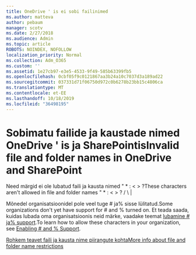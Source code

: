 ```yaml
---
title: OneDrive ' is ei sobi failinimed
ms.author: matteva
author: pebaum
manager: scotv
ms.date: 2/27/2018
ms.audience: Admin
ms.topic: article
ROBOTS: NOINDEX, NOFOLLOW
localization_priority: Normal
ms.collection: Adm_O365
ms.custom: ''
ms.assetid: 1e27cb97-e3e5-4533-9f49-585b63399fb5
ms.openlocfilehash: 0cbf05f9c0121867aa3b24a10c7037d3a189ad22
ms.sourcegitcommit: 037331d71f06750d972c0b6278b23bb15c4806ca
ms.translationtype: MT
ms.contentlocale: et-EE
ms.lasthandoff: 10/18/2019
ms.locfileid: "36498195"
---
```

# <a name="invalid-file-and-folder-names-in-onedrive-and-sharepoint"></a><span data-ttu-id="5daba-102">Sobimatu failide ja kaustade nimed OneDrive ' is ja SharePointis</span><span class="sxs-lookup"><span data-stu-id="5daba-102">Invalid file and folder names in OneDrive and SharePoint</span></span>

<span data-ttu-id="5daba-103">Need märgid ei ole lubatud faili ja kausta nimed " \* : \< \> ?</span><span class="sxs-lookup"><span data-stu-id="5daba-103">These characters aren't allowed in file and folder names " \* : \< \> ?</span></span> <span data-ttu-id="5daba-104">/ \ |</span><span class="sxs-lookup"><span data-stu-id="5daba-104"></span></span> 
  
<span data-ttu-id="5daba-105">Mõnedel organisatsioonidel pole veel tuge # ja% sisse lülitatud.</span><span class="sxs-lookup"><span data-stu-id="5daba-105">Some organizations don't yet have support for # and % turned on.</span></span> <span data-ttu-id="5daba-106">Et teada saada, kuidas lubada oma organisatsioonis neid märke, vaadake teemat [lubamine # ja% support](https://go.microsoft.com/fwlink/?linkid=862611).</span><span class="sxs-lookup"><span data-stu-id="5daba-106">To learn how to allow these characters in your organization, see [Enabling # and % Support](https://go.microsoft.com/fwlink/?linkid=862611).</span></span> 
  
[<span data-ttu-id="5daba-107">Rohkem teavet faili ja kausta nime piirangute kohta</span><span class="sxs-lookup"><span data-stu-id="5daba-107">More info about file and folder name restrictions</span></span>](https://go.microsoft.com/fwlink/?linkid=866430)
  

